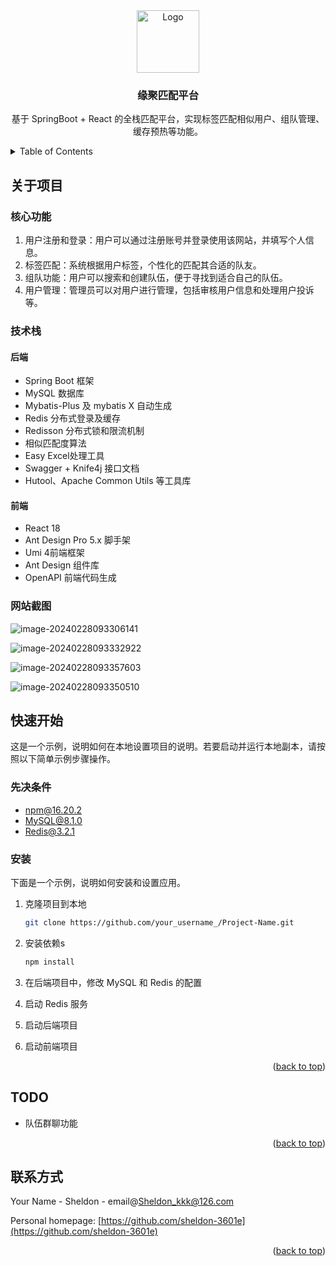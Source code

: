 <!-- PROJECT LOGO -->

<div align="center">
    <img src="https://gitee.com/sheldon_kkk/typora-image/raw/master/img/202402280916147.svg" alt="Logo" width="100" height="100">
    <h3 align="center">缘聚匹配平台</h3>
    <p align="center">
        基于 SpringBoot + React 的全栈匹配平台，实现标签匹配相似用户、组队管理、缓存预热等功能。
    </p>
</div>

<!-- TABLE OF CONTENTS -->

<details>
  <summary>Table of Contents</summary>
  <ol>
    <li>
      <a href="#关于项目">关于项目</a>
      <ul>
        <li><a href="#核心功能">项目架构图</a></li>
        <li><a href="#技术栈">技术栈</a></li>
          <li><a href="#网站截图">网站截图</a></li>
      </ul>
    </li>
    <li><a href="#快速开始">快速开始</a>
      <ul>
        <li><a href="#先决条件">先决条件</a></li>
        <li><a href="#安装">安装</a></li>
      </ul>
      </li>
      <li>
          <a href="TODO">TODO</a>
      </li>
    <li><a href="#联系方式">联系方式</a></li>
  </ol>
</details>



## 关于项目

### 核心功能

1. 用户注册和登录：用户可以通过注册账号并登录使用该网站，并填写个人信息。
2. 标签匹配：系统根据用户标签，个性化的匹配其合适的队友。
3. 组队功能：用户可以搜索和创建队伍，便于寻找到适合自己的队伍。
4. 用户管理：管理员可以对用户进行管理，包括审核用户信息和处理用户投诉等。


### 技术栈

#### 后端

- Spring Boot 框架
- MySQL 数据库
- Mybatis-Plus 及 mybatis X 自动生成
- Redis 分布式登录及缓存 
- Redisson 分布式锁和限流机制
- 相似匹配度算法
- Easy Excel处理工具
- Swagger + Knife4j 接口文档
- Hutool、Apache Common Utils 等工具库

#### 前端

- React 18
- Ant Design Pro 5.x 脚手架
- Umi 4前端框架
- Ant Design 组件库
- OpenAPI 前端代码生成




### 网站截图

![image-20240228093306141](https://gitee.com/sheldon_kkk/typora-image/raw/master/img/202402280942015.png)

![image-20240228093332922](https://gitee.com/sheldon_kkk/typora-image/raw/master/img/202402280942913.png)

![image-20240228093357603](https://gitee.com/sheldon_kkk/typora-image/raw/master/img/202402280942854.png)

![image-20240228093350510](https://gitee.com/sheldon_kkk/typora-image/raw/master/img/202402280933592.png)



## 快速开始

这是一个示例，说明如何在本地设置项目的说明。若要启动并运行本地副本，请按照以下简单示例步骤操作。

### 先决条件

- npm@16.20.2
- MySQL@8.1.0
- Redis@3.2.1

### 安装

下面是一个示例，说明如何安装和设置应用。

1. 克隆项目到本地

   ```sh
   git clone https://github.com/your_username_/Project-Name.git
   ```

2. 安装依赖s

   ```sh
   npm install
   ```

3. 在后端项目中，修改 MySQL 和 Redis 的配置

4. 启动 Redis 服务

5. 启动后端项目

6. 启动前端项目

<p align="right">(<a href="#readme-top">back to top</a>)</p>

## TODO

- 队伍群聊功能

<p align="right">(<a href="#readme-top">back to top</a>)</p>

<!-- CONTACT -->

## 联系方式

Your Name - Sheldon - email@Sheldon_kkk@126.com

Personal homepage: [https://github.com/sheldon-3601e](https://github.com/sheldon-3601e)

<p align="right">(<a href="#readme-top">back to top</a>)</p>

